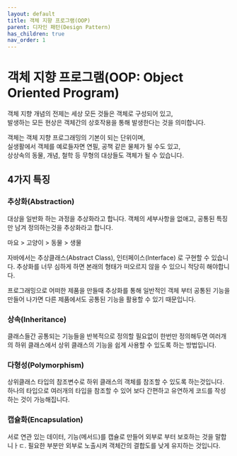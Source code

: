 ```yaml
---
layout: default
title: 객체 지향 프로그램(OOP)
parent: 디자인 패턴(Design Pattern)
has_children: true
nav_order: 1
---
```


# 객체 지향 프로그램(OOP: Object Oriented Program)
객체 지향 개념의 전제는 세상 모든 것들은 객체로 구성되어 있고,  
발생하는 모든 현상은 객체간의 상호작용을 통해 발생한다는 것을 의미합니다.

객체는 객체 지향 프로그래밍의 기본이 되는 단위이며,  
실생활에서 객체를 예로들자면 연필, 공책 같은 물체가 될 수도 있고,  
상상속의 동물, 개념, 철학 등 무형의 대상들도 객체가 될 수 있습니다.

## 4가지 특징

### 추상화(Abstraction)
대상을 일반화 하는 과정을 추상화라고 합니다.
객체의 세부사항을 없애고, 공통된 특징만 남겨 정의하는것을 추상화라고 합니다.

마요 > 고양이 > 동물 > 생물

자바에서는 추상클래스(Abstract Class), 인터페이스(Interface) 로 구현할 수 있습니다.
추상화를 너무 심하게 하면 본래의 형태가 떠오르지 않을 수 있으니 적당히 해야합니다.

프로그래밍으로 어떠한 제품을 만들때 추상화를 통해 일반적인 객체 부터 공통된 기능을 만들어 나가면 
다른 제품에서도 공통된 기능을 활용할 수 있기 때문입니다.

### 상속(Inheritance)
클래스들간 공통되는 기능들을 반복적으로 정의할 필요없이
한번만 정의해두면 여러개의 하위 클래스에서 상위 클래스의 기능을 쉽게 사용할 수 있도록 하는 방법입니다.

### 다형성(Polymorphism)
상위클래스 타입의 참조변수로 하위 클래스의 객체를 참조할 수 있도록 하는것입니다.
하나의 타입으로 여러개의 타입을 참조할 수 있어 보다 간편하고 유연하게 코드를 작성하는 것이 가능해집니다.

### 캡슐화(Encapsulation)
서로 연관 있는 데이터, 기능(메서드)를 캡슐로 만들어 외부로 부터 보호하는 것을 말합니ㅏㄷ.
필요한 부분만 외부로 노출시켜 객체간의 결합도를 낮게 유지하는 것입니다.
